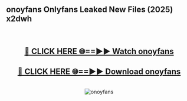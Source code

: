 <h2>onoyfans Onlyfans Leaked New Files (2025) x2dwh</h2>
<br>
<div align="center">
<h2><a href="https://mediafiles.top/onoyfans&ref=git" rel="nofollow">🔴 CLICK HERE 🌐==►► Watch onoyfans</a></h2>
<h2><a href="https://mediafiles.top/onoyfans&ref=git" rel="nofollow">🔴 CLICK HERE 🌐==►► Download onoyfans</a></h2>
<br>
<a href="https://mediafiles.top/onoyfans&ref=git" rel="nofollow" data-target="animated-image.originalLink"><img src="https://i.ibb.co.com/xMMVF88/686577567.gif" alt="onoyfans" style="max-width: 100%; display: inline-block;" data-target="animated-image.originalImage"></a>
</div>
<br>
<br>